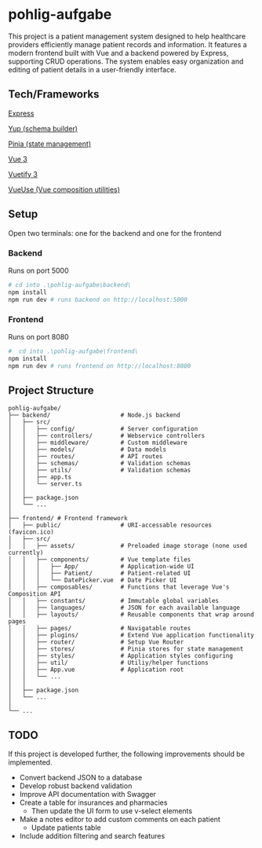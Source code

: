 # pohlig-aufgabe

This project is a patient management system designed to help healthcare providers efficiently manage patient records and information. It features a modern frontend built with Vue and a backend powered by Express, supporting CRUD operations. The system enables easy organization and editing of patient details in a user-friendly interface.

## Tech/Frameworks

[Express](https://expressjs.com/)

[Yup (schema builder)](https://github.com/jquense/yup)

[Pinia (state management)](https://pinia.vuejs.org/)

[Vue 3](https://vuejs.org/)

[Vuetify 3](https://next.vuetifyjs.com/en/)

[VueUse (Vue composition utilities)](https://vueuse.org/)

## Setup

Open two terminals:  one for the backend and one for the frontend

### Backend

Runs on port 5000

```bash
# cd into .\pohlig-aufgabe\backend\
npm install
npm run dev # runs backend on http://localhost:5000
```

### Frontend

Runs on port 8080

```bash
#  cd into .\pohlig-aufgabe\frontend\
npm install
npm run dev # runs frontend on http://localhost:8080
```

## Project Structure
```
pohlig-aufgabe/
├── backend/                    # Node.js backend
│   ├── src/
│   │   ├── config/             # Server configuration
│   │   ├── controllers/        # Webservice controllers
│   │   ├── middleware/         # Custom middleware
│   │   ├── models/             # Data models
│   │   ├── routes/             # API routes
│   │   ├── schemas/            # Validation schemas
│   │   ├── utils/              # Validation schemas
│   │   ├── app.ts
│   │   └── server.ts
│   │
│   ├── package.json
│   └── ...
│
├── frontend/ # Frontend framework
│   ├── public/                 # URI-accessable resources (favicon.ico)
│   ├── src/
│   │   ├── assets/             # Preloaded image storage (none used currently)
│   │   ├── components/         # Vue template files
│   │   │   ├── App/            # Application-wide UI
│   │   │   ├── Patient/        # Patient-related UI
│   │   │   └── DatePicker.vue  # Date Picker UI
│   │   ├── composables/        # Functions that leverage Vue's Composition API
│   │   ├── constants/          # Immutable global variables
│   │   ├── languages/          # JSON for each available language
│   │   ├── layouts/            # Reusable components that wrap around pages
│   │   ├── pages/              # Navigatable routes
│   │   ├── plugins/            # Extend Vue application functionality
│   │   ├── router/             # Setup Vue Router
│   │   ├── stores/             # Pinia stores for state management
│   │   ├── styles/             # Application styles configuring
│   │   ├── util/               # Utiliy/helper functions
│   │   ├── App.vue             # Application root
│   │   └── ...
│   │
│   ├── package.json
│   └── ...
│
└── ... 
```

## TODO

If this project is developed further, the following improvements should be implemented.

- Convert backend JSON to a database
- Develop robust backend validation
- Improve API documentation with Swagger
- Create a table for insurances and pharmacies
  - Then update the UI form to use v-select elements
- Make a notes editor to add custom comments on each patient
  - Update patients table
- Include addition filtering and search features